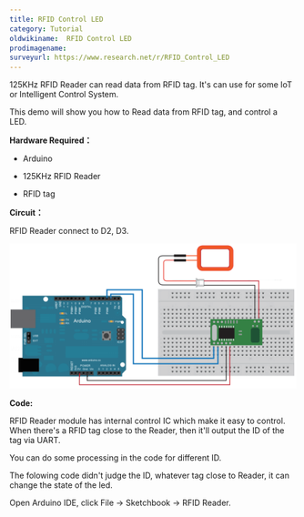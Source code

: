 ```yaml
---
title: RFID Control LED
category: Tutorial
oldwikiname:  RFID Control LED
prodimagename:
surveyurl: https://www.research.net/r/RFID_Control_LED
---
```


125KHz RFID Reader can read data from RFID tag. It's can use for some IoT or Intelligent Control System.

This demo will show you how to Read data from RFID tag, and control a LED.

**Hardware Required：**

*   Arduino

*   125KHz RFID Reader

*   RFID tag

**Circuit：**

RFID Reader connect to D2, D3.

![](https://github.com/SeeedDocument/RFID_Control_LED/raw/master/img/Sidekick_39_1.png)

**Code:**

RFID Reader module has internal control IC which make it easy to control. When there's a RFID tag close to the Reader, then it'll output the ID of the tag via UART.

You can do some processing in the code for different ID.

The folowing code didn't judge the ID, whatever tag close to Reader, it can change the state of the led.

Open Arduino IDE, click File -&gt; Sketchbook -&gt; RFID Reader.
